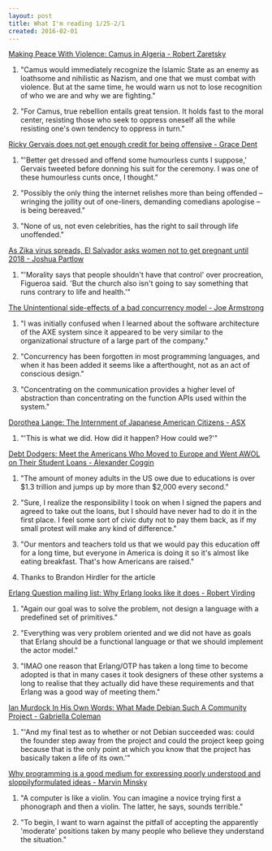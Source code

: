 ```yaml
---
layout: post
title: What I'm reading 1/25-2/1
created: 2016-02-01
---
```


[Making Peace With Violence: Camus in Algeria - Robert Zaretsky](http://mobile.nytimes.com/blogs/opinionator/2016/01/22/making-peace-with-violence/)

1. "Camus would immediately recognize the Islamic State as an enemy as loathsome and nihilistic as Nazism, and one that we must combat with violence. But at the same time, he would warn us not to lose recognition of who we are and why we are fighting."

2. "For Camus, true rebellion entails great tension. It holds fast to the moral center, resisting those who seek to oppress oneself all the while resisting one's own tendency to oppress in turn."

[Ricky Gervais does not get enough credit for being offensive - Grace Dent](http://www.independent.co.uk/voices/ricky-gervais-does-not-get-enough-credit-for-being-offensive-a6806461.html)

1. "'Better get dressed and offend some humourless cunts I suppose,' Gervais tweeted before donning his suit for the ceremony. I was one of these humourless cunts once, I thought."

2. "Possibly the only thing the internet relishes more than being offended – wringing the jollity out of one-liners, demanding comedians apologise – is being bereaved."

3. "None of us, not even celebrities, has the right to sail through life unoffended."

[As Zika virus spreads, El Salvador asks women not to get pregnant until 2018 - Joshua Partlow](https://www.washingtonpost.com/world/the_americas/as-zika-virus-spreads-el-salvador-asks-women-not-to-get-pregnant-until-2018/2016/01/22/1dc2dadc-c11f-11e5-98c8-7fab78677d51_story.html?tid%3Dpm_world_pop_b)

1. "'Morality says that people shouldn't have that control' over procreation, Figueroa said. 'But the church also isn't going to say something that runs contrary to life and health.'"

[The Unintentional side-effects of a bad concurrency model - Joe Armstrong](https://joearms.github.io/2016/01/26/The-Unintentional-Side-Effects-of-a-Bad-Concurrency-Model.html)

1. "I was initially confused when I learned about the software architecture of the AXE system since it appeared to be very similar to the organizational structure of a large part of the company."

2. "Concurrency has been forgotten in most programming languages, and when it has been added it seems like a afterthought, not as an act of conscious design."

3. "Concentrating on the communication provides a higher level of abstraction than concentrating on the function APIs used within the system."

[Dorothea Lange: The Internment of Japanese American Citizens - ASX](http://www.americansuburbx.com/2016/01/dorothea-lange-japanese-internment.html)

1. "'This is what we did. How did it happen? How could we?'"

[Debt Dodgers: Meet the Americans Who Moved to Europe and Went AWOL on Their Student Loans - Alexander Coggin](https://www.vice.com/read/talking-to-american-debt-dodgers-who-moved-to-europe-to-avoid-paying-off-their-student-loans-111)

1. "The amount of money adults in the US owe due to educations is over $1.3 trillion and jumps up by more than $2,000 every second."

2. "Sure, I realize the responsibility I took on when I signed the papers and agreed to take out the loans, but I should have never had to do it in the first place. I feel some sort of civic duty not to pay them back, as if my small protest will make any kind of difference."

3. "Our mentors and teachers told us that we would pay this education off for a long time, but everyone in America is doing it so it's almost like eating breakfast. That's how Americans are raised."

4. Thanks to Brandon Hirdler for the article

[Erlang Question mailing list: Why Erlang looks like it does - Robert Virding](http://erlang.org/pipermail/erlang-questions/2015-December/087223.html)

1. "Again our goal was to solve the problem, not design a language with a predefined set of primitives."

2. "Everything was very problem oriented and we did not have as goals that Erlang should be a functional language or that we should implement the actor model."

3. "IMAO one reason that Erlang/OTP has taken a long time to become adopted is that in many cases it took designers of these other systems a long to realise that they actually did have these requirements and that Erlang was a good way of meeting them."

[Ian Murdock In His Own Words: What Made Debian Such A Community Project - Gabriella Coleman](https://www.techdirt.com/articles/20160112/16582733316/ian-murdock-his-own-words-what-made-debian-such-community-project.shtml)

1. "'And my final test as to whether or not Debian succeeded was: could the founder step away from the project and could the project keep going because that is the only point at which you know that the project has basically taken a life of its own.'"

[Why programming is a good medium for expressing poorly understood and sloppily­formulated ideas - Marvin Minsky](http://web.media.mit.edu/~minsky/papers/Why%2520programming%2520is--.html)

1. "A computer is like a violin. You can imagine a novice trying first a phonograph and then a violin. The latter, he says, sounds terrible."

2. "To begin, I want to warn against the pitfall of accepting the apparently 'moderate' positions taken by many people who believe they understand the situation."
